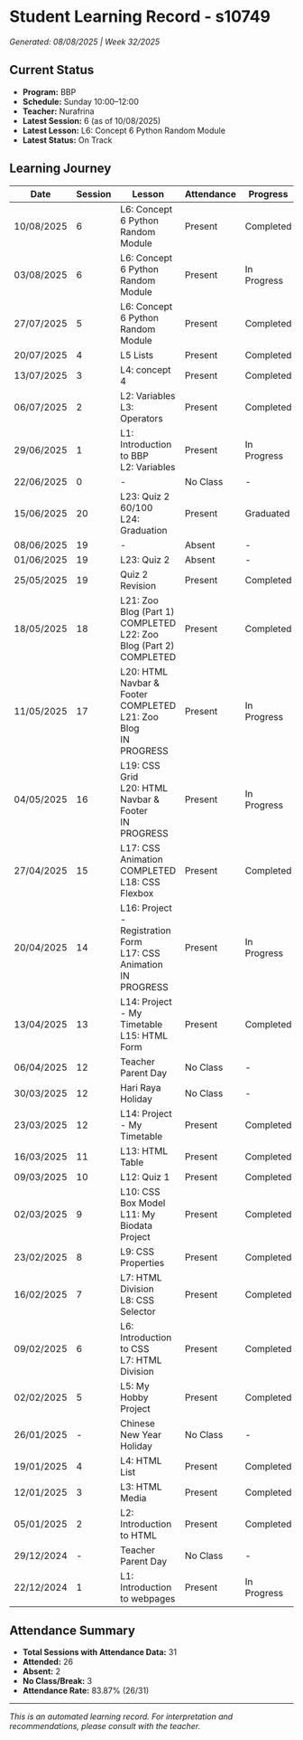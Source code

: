 # Student Learning Record - s10749
*Generated: 08/08/2025 | Week 32/2025*

## Current Status
- **Program:** BBP
- **Schedule:** Sunday 10:00–12:00  
- **Teacher:** Nurafrina
- **Latest Session:** 6 (as of 10/08/2025)
- **Latest Lesson:** L6: Concept 6 Python Random Module
- **Latest Status:** On Track

## Learning Journey
| Date       | Session | Lesson                                                                                             | Attendance | Progress     |
|------------|---------|----------------------------------------------------------------------------------------------------|------------|--------------|
| 10/08/2025 | 6       | L6: Concept 6 Python Random Module                                                                 | Present    | Completed    |
| 03/08/2025 | 6       | L6: Concept 6 Python Random Module                                                                 | Present    | In Progress  |
| 27/07/2025 | 5       | L6: Concept 6 Python Random Module                                                                 | Present    | Completed    |
| 20/07/2025 | 4       | L5 Lists                                                                                           | Present    | Completed    |
| 13/07/2025 | 3       | L4: concept 4                                                                                      | Present    | Completed    |
| 06/07/2025 | 2       | L2: Variables<br>L3: Operators                                                                     | Present    | Completed    |
| 29/06/2025 | 1       | L1: Introduction to BBP<br>L2: Variables                                                           | Present    | In Progress  |
| 22/06/2025 | 0       | -                                                                                                  | No Class   | -            |
| 15/06/2025 | 20      | L23: Quiz 2<br>60/100<br>L24: Graduation                                                           | Present    | Graduated    |
| 08/06/2025 | 19      | -                                                                                                  | Absent     | -            |
| 01/06/2025 | 19      | L23: Quiz 2                                                                                        | Absent     | -            |
| 25/05/2025 | 19      | Quiz 2 Revision                                                                                    | Present    | Completed    |
| 18/05/2025 | 18      | L21: Zoo Blog (Part 1)<br>COMPLETED<br>L22: Zoo Blog (Part 2)<br>COMPLETED                        | Present    | Completed    |
| 11/05/2025 | 17      | L20: HTML Navbar & Footer<br>COMPLETED<br>L21: Zoo Blog<br>IN PROGRESS                             | Present    | In Progress  |
| 04/05/2025 | 16      | L19: CSS Grid<br>L20: HTML Navbar & Footer<br>IN PROGRESS                                          | Present    | In Progress  |
| 27/04/2025 | 15      | L17: CSS Animation<br>COMPLETED<br>L18: CSS Flexbox                                                | Present    | Completed    |
| 20/04/2025 | 14      | L16: Project - Registration Form<br>L17: CSS Animation<br>IN PROGRESS                              | Present    | In Progress  |
| 13/04/2025 | 13      | L14: Project - My Timetable<br>L15: HTML Form                                                      | Present    | Completed    |
| 06/04/2025 | 12      | Teacher Parent Day                                                                                 | No Class   | -            |
| 30/03/2025 | 12      | Hari Raya Holiday                                                                                  | No Class   | -            |
| 23/03/2025 | 12      | L14: Project - My Timetable                                                                        | Present    | Completed    |
| 16/03/2025 | 11      | L13: HTML Table                                                                                    | Present    | Completed    |
| 09/03/2025 | 10      | L12: Quiz 1                                                                                        | Present    | Completed    |
| 02/03/2025 | 9       | L10: CSS Box Model<br>L11: My Biodata Project                                                      | Present    | Completed    |
| 23/02/2025 | 8       | L9: CSS Properties                                                                                 | Present    | Completed    |
| 16/02/2025 | 7       | L7: HTML Division<br>L8: CSS Selector                                                              | Present    | Completed    |
| 09/02/2025 | 6       | L6: Introduction to CSS<br>L7: HTML Division                                                       | Present    | Completed    |
| 02/02/2025 | 5       | L5: My Hobby Project                                                                               | Present    | Completed    |
| 26/01/2025 | -       | Chinese New Year Holiday                                                                           | No Class   | -            |
| 19/01/2025 | 4       | L4: HTML List                                                                                      | Present    | Completed    |
| 12/01/2025 | 3       | L3: HTML Media                                                                                     | Present    | Completed    |
| 05/01/2025 | 2       | L2: Introduction to HTML                                                                           | Present    | Completed    |
| 29/12/2024 | -       | Teacher Parent Day                                                                                 | No Class   | -            |
| 22/12/2024 | 1       | L1: Introduction to webpages                                                                       | Present    | In Progress  |

## Attendance Summary
- **Total Sessions with Attendance Data:** 31
- **Attended:** 26
- **Absent:** 2
- **No Class/Break:** 3
- **Attendance Rate:** 83.87% (26/31)

---
*This is an automated learning record. For interpretation and recommendations, please consult with the teacher.*
